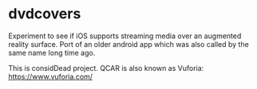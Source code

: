 # dvdcovers
Experiment to see if iOS supports streaming media over an augmented reality surface. Port of an older android app which was also called by the same name long time ago.

This is considDead project. QCAR is also known as Vuforia: https://www.vuforia.com/
